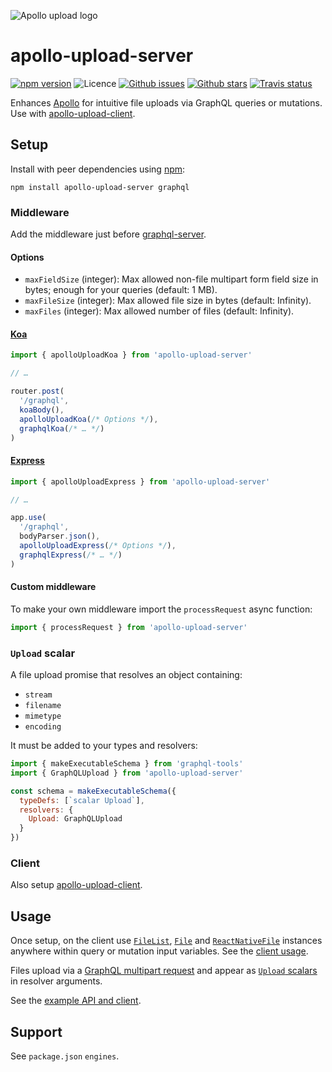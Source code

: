 ![Apollo upload logo](https://cdn.rawgit.com/jaydenseric/apollo-upload-server/v4.0.0-alpha.3/apollo-upload-logo.svg)

# apollo-upload-server

[![npm version](https://img.shields.io/npm/v/apollo-upload-server.svg)](https://npm.im/apollo-upload-server) ![Licence](https://img.shields.io/npm/l/apollo-upload-server.svg) [![Github issues](https://img.shields.io/github/issues/jaydenseric/apollo-upload-server.svg)](https://github.com/jaydenseric/apollo-upload-server/issues) [![Github stars](https://img.shields.io/github/stars/jaydenseric/apollo-upload-server.svg)](https://github.com/jaydenseric/apollo-upload-server/stargazers) [![Travis status](https://img.shields.io/travis/jaydenseric/apollo-upload-server.svg)](https://travis-ci.org/jaydenseric/apollo-upload-server)

Enhances [Apollo](https://apollographql.com) for intuitive file uploads via GraphQL queries or mutations. Use with [apollo-upload-client](https://github.com/jaydenseric/apollo-upload-client).

## Setup

Install with peer dependencies using [npm](https://www.npmjs.com):

```
npm install apollo-upload-server graphql
```

### Middleware

Add the middleware just before [graphql-server](https://github.com/apollographql/graphql-server).

#### Options

* `maxFieldSize` (integer): Max allowed non-file multipart form field size in bytes; enough for your queries (default: 1 MB).
* `maxFileSize` (integer): Max allowed file size in bytes (default: Infinity).
* `maxFiles` (integer): Max allowed number of files (default: Infinity).

#### [Koa](http://koajs.com)

```js
import { apolloUploadKoa } from 'apollo-upload-server'

// …

router.post(
  '/graphql',
  koaBody(),
  apolloUploadKoa(/* Options */),
  graphqlKoa(/* … */)
)
```

#### [Express](http://expressjs.com)

```js
import { apolloUploadExpress } from 'apollo-upload-server'

// …

app.use(
  '/graphql',
  bodyParser.json(),
  apolloUploadExpress(/* Options */),
  graphqlExpress(/* … */)
)
```

#### Custom middleware

To make your own middleware import the `processRequest` async function:

```js
import { processRequest } from 'apollo-upload-server'
```

### `Upload` scalar

A file upload promise that resolves an object containing:

* `stream`
* `filename`
* `mimetype`
* `encoding`

It must be added to your types and resolvers:

```js
import { makeExecutableSchema } from 'graphql-tools'
import { GraphQLUpload } from 'apollo-upload-server'

const schema = makeExecutableSchema({
  typeDefs: [`scalar Upload`],
  resolvers: {
    Upload: GraphQLUpload
  }
})
```

### Client

Also setup [apollo-upload-client](https://github.com/jaydenseric/apollo-upload-client).

## Usage

Once setup, on the client use [`FileList`](https://developer.mozilla.org/en/docs/Web/API/FileList), [`File`](https://developer.mozilla.org/en/docs/Web/API/File) and [`ReactNativeFile`](https://github.com/jaydenseric/apollo-upload-client#react-native) instances anywhere within query or mutation input variables. See the [client usage](https://github.com/jaydenseric/apollo-upload-client#usage).

Files upload via a [GraphQL multipart request](https://github.com/jaydenseric/graphql-multipart-request-spec) and appear as [`Upload` scalars](#upload-scalar) in resolver arguments.

See the [example API and client](https://github.com/jaydenseric/apollo-upload-examples).

## Support

See `package.json` `engines`.
